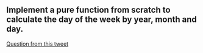 Implement a pure function from scratch to calculate the day of the week by year, month and day.
---

[Question from this tweet](https://x.com/chshersh/status/1843604667105714463?s=12)